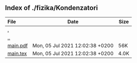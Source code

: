 ## Index of ./fizika/Kondenzatori

File | Date | Size
:--- | --- | ---
[.](.) | |
[..](..) | |
[main.pdf](main.pdf) | Mon, 05 Jul 2021 12:02:38 +0200 | 56K
[main.tex](main.tex) | Mon, 05 Jul 2021 12:02:38 +0200 | 4.0K
